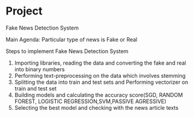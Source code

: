 # Project

Fake News Detection System

Main Agenda: Particular type of news is Fake or Real

Steps to implement Fake News Detection System

1. Importing libraries, reading the data and converting the fake and real into binary numbers
2. Performing text-preprocessing on the data which involves stemming
3. Splitting the data into train and test sets and Performing vectorizer on train and test set
4. Building models and calculating the accuracy score(SGD, RANDOM FOREST, LOGISTIC REGRESSION,SVM,PASSIVE AGRESSIVE)
5. Selecting the best model and checking with the news article texts
